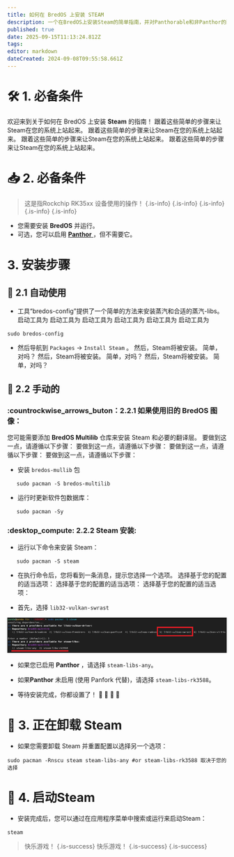 ```yaml
---
title: 如何在 BredOS 上安装 STEAM
description: 一个在BredOS上安装Steam的简单指南，并对Panthorable和非Panthor的配置进行分步说明。
published: true
date: 2025-09-15T11:13:24.812Z
tags:
editor: markdown
dateCreated: 2024-09-08T09:55:58.661Z
---
```


# 🛠️ 1. 必备条件

欢迎来到关于如何在 BredOS 上安装 **Steam** 的指南！ 跟着这些简单的步骤来让Steam在您的系统上站起来。 跟着这些简单的步骤来让Steam在您的系统上站起来。 跟着这些简单的步骤来让Steam在您的系统上站起来。 跟着这些简单的步骤来让Steam在您的系统上站起来。

# 📥 2. 必备条件

> 这是指Rockchip RK35xx 设备使用的操作！
> {.is-info}
> {.is-info}
> {.is-info}
> {.is-info}
> {.is-info}

- 您需要安装 **BredOS** 并运行。
- 可选，您可以启用 [**Panthor** ](/how-to/how-to-setup-panthor)，但不需要它。

# 3. 安装步骤

## 🤖 2.1 自动使用

- 工具“bredos-config”提供了一个简单的方法来安装蒸汽和合适的蒸汽-libs。 启动工具为 启动工具为 启动工具为 启动工具为 启动工具为 启动工具为

```
sudo bredos-config
```

- 然后导航到 `Packages` -> `Install Steam` 。 然后，Steam将被安装。 简单，对吗？ 然后，Steam将被安装。 简单，对吗？ 然后，Steam将被安装。 简单，对吗？

## 🦶 2.2 手动的

### :countrockwise_arrows_buton：2.2.1 如果使用旧的 BredOS 图像：

您可能需要添加 **BredOS Multilib** 仓库来安装 Steam 和必要的翻译层。 要做到这一点，请遵循以下步骤： 要做到这一点，请遵循以下步骤： 要做到这一点，请遵循以下步骤： 要做到这一点，请遵循以下步骤：

- 安装 `bredos-mullib` 包

```
   sudo pacman -S bredos-multilib
```

- 运行时更新软件包数据库：

```
   sudo pacman -Sy
```

### :desktop_compute: 2.2.2 Steam 安装:

- 运行以下命令来安装 Steam：

```
   sudo pacman -S steam
```

- 在执行命令后，您将看到一条消息，提示您选择一个选项。 选择基于您的配置的适当选项： 选择基于您的配置的适当选项： 选择基于您的配置的适当选项：

- 首先，选择 `lib32-vulkan-swrast`

![steam_libs_selection.png](/steam_libs_selection.png)

- 如果您已启用 **Panthor** ，请选择 `steam-libs-any`。

- 如果**Panthor** 未启用 (使用 Panfork 代替)，请选择 `steam-libs-rk3588`。

- 等待安装完成，你都设置了！ 🎉 🎉 🎉 🎉

# 🔄 3. 正在卸载 Steam

- 如果您需要卸载 Steam 并重置配置以选择另一个选项：

```
sudo pacman -Rnscu steam steam-libs-any #or steam-libs-rk3588 取决于您的选择
```

# 🚀 4. 启动Steam

- 安装完成后，您可以通过在应用程序菜单中搜索或运行来启动Steam：

```
steam
```

> 快乐游戏！
> {.is-success}
> 快乐游戏！
> {.is-success}
> {.is-success}

